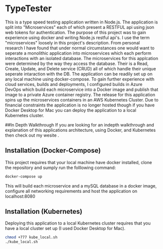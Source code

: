 # TypeTester 

This is a type speed testing application written in Node.js. The application is split into "Microservices" each of which present a RESTFUL api using json web tokens for authentication. The purpose of this project  was to gain experience using docker and writing Node.js restful api's. I use the term "microservices" loosely in this project's description. From personal research I have found that under normal circumstances one would want to seperate a monolithic application into microservices which each perform interactions with an isolated database. The microservices for this applcation were determined by the way they access the database. Their is a Read, Create, Update, and Delete service (CRUD) all of which handle their unique seperate intaraction with the DB. The application can be readily set up on any local machine using docker-compose. To gain further experience with cloud services, builds and deployments, I configured builds in Azure DevOps which build each microservice into a Docker image and publish that image to a private Azure container registry. The release for this application spins up the microservices containers in an AWS Kubernetes Cluster. Due to financial constraints the application is no longer hosted though if you have Docker Desktop for Mac you can deploy the application to a local Kubernetes cluster.

##In Depth Walkthrough
If you are looking for an indepth walkthrough and explanation of this applications architecture, using Docker, and Kubernetes then check out my wesite <LINK WEBSITE HERE>.

## Installation (Docker-Compose)

This project requires that your local machine have docker installed, clone the repository and sumply run the folllowing command: 

```bash
docker-compose up
```

This will build each microservice and a mySQL database in a docker image, configure all networking requirements and host the application on localhost:8080 

## Installation (Kubernetes)

Deploying this application to a local Kubernetes cluster requires that you have a local cluster set up (I used Docker Desktop for Mac).

```bash
chmod +777 kube_local.sh
./kube_local.sh
```
